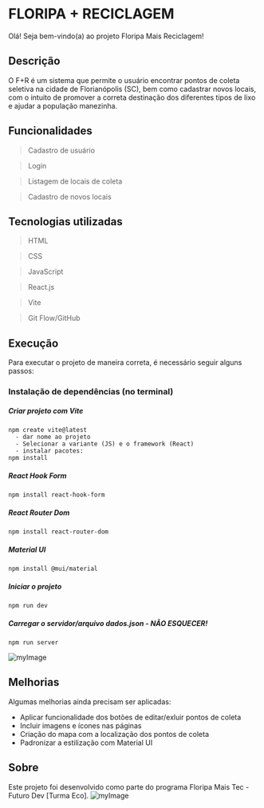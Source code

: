 # FLORIPA + RECICLAGEM

Olá! Seja bem-vindo(a) ao projeto Floripa Mais Reciclagem!

## Descrição
O F+R é um sistema que permite o usuário encontrar pontos de coleta seletiva na cidade de Florianópolis (SC), bem como cadastrar novos locais, com o intuito de promover a correta destinação dos diferentes tipos de lixo e ajudar a população manezinha.

## Funcionalidades 
> Cadastro de usuário

> Login

> Listagem de locais de coleta

> Cadastro de novos locais

## Tecnologias utilizadas
> HTML

> CSS

> JavaScript

> React.js

> Vite

> Git Flow/GitHub

## Execução
Para executar o projeto de maneira correta, é necessário seguir alguns passos:
### Instalação de dependências (no terminal)

##### Criar projeto com Vite
```terminal
npm create vite@latest
  - dar nome ao projeto
  - Selecionar a variante (JS) e o framework (React)
  - instalar pacotes:
npm install
```

##### React Hook Form
```terminal
npm install react-hook-form
```

##### React Router Dom
```terminal
npm install react-router-dom
```

##### Material UI
```terminal
npm install @mui/material
```

##### Iniciar o projeto
```terminal
npm run dev
```

##### Carregar o servidor/arquivo dados.json - NÃO ESQUECER!
```terminal
npm run server
```

![myImage](https://media.tenor.com/images/df37f4ad4d0599d7fe46e4e0a225c58d/tenor.gif)

## Melhorias
Algumas melhorias ainda precisam ser aplicadas:
- Aplicar funcionalidade dos botões de editar/exluir pontos de coleta
- Incluir imagens e ícones nas páginas
- Criação do mapa com a localização dos pontos de coleta
- Padronizar a estilização com Material UI

## Sobre
Este projeto foi desenvolvido como parte do programa Floripa Mais Tec - Futuro Dev [Turma Eco].
![myImage](https://floripamaistec.sesisenai.org.br/wp-content/uploads/sites/11/2023/08/logo-banner-w.png)
